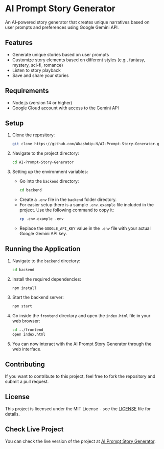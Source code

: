 # AI Prompt Story Generator

An AI-powered story generator that creates unique narratives based on user prompts and preferences using Google Gemini API.

## Features

- Generate unique stories based on user prompts
- Customize story elements based on different styles (e.g., fantasy, mystery, sci-fi, romance)
- Listen to story playback
- Save and share your stories

## Requirements
- Node.js (version 14 or higher)
- Google Cloud account with access to the Gemini API

## Setup
1. Clone the repository:
   ```bash
   git clone https://github.com/Akashdip-N/AI-Prompt-Story-Generator.git
   ```

2. Navigate to the project directory:
   ```bash
   cd AI-Prompt-Story-Generator
   ```

3. Setting up the environment variables:
    - Go into the `backend` directory:
      ```bash
      cd backend
      ```
   - Create a `.env` file in the `backend` folder directory.
   - For easier setup there is a sample `.env.example` file included in the project. Use the following command to copy it:
      ```bash
      cp .env.example .env
      ```
    - Replace the `GOOGLE_API_KEY` value in the `.env` file with your actual Google Gemini API key.

## Running the Application

1. Navigate to the `backend` directory:
   ```bash
   cd backend
   ```

2. Install the required dependencies:
   ```bash
   npm install
   ```

3. Start the backend server:
   ```bash
   npm start
   ```

4. Go inside the `frontend` directory and open the `index.html` file in your web browser:
   ```bash
   cd ../frontend
   open index.html
   ```

5. You can now interact with the AI Prompt Story Generator through the web interface.


## Contributing

If you want to contribute to this project, feel free to fork the repository and submit a pull request.

## License

This project is licensed under the MIT License - see the [LICENSE](LICENSE) file for details.

## Check Live Project

You can check the live version of the project at [AI Prompt Story Generator](https://story-writer-hosting.vercel.app/).
